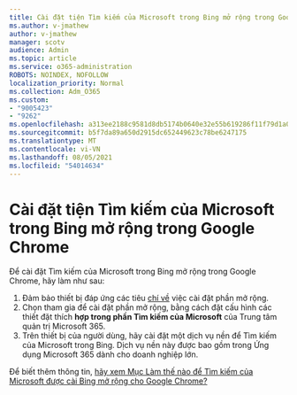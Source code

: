 ```yaml
---
title: Cài đặt tiện Tìm kiếm của Microsoft trong Bing mở rộng trong Google Chrome
ms.author: v-jmathew
author: v-jmathew
manager: scotv
audience: Admin
ms.topic: article
ms.service: o365-administration
ROBOTS: NOINDEX, NOFOLLOW
localization_priority: Normal
ms.collection: Adm_O365
ms.custom:
- "9005423"
- "9262"
ms.openlocfilehash: a313ee2188c9581d8db5174b0640e32e55b619286f11f79d1a0293b66cc7c374
ms.sourcegitcommit: b5f7da89a650d2915dc652449623c78be6247175
ms.translationtype: MT
ms.contentlocale: vi-VN
ms.lasthandoff: 08/05/2021
ms.locfileid: "54014634"
---
```

# <a name="install-the-microsoft-search-in-bing-extension-in-google-chrome"></a>Cài đặt tiện Tìm kiếm của Microsoft trong Bing mở rộng trong Google Chrome

Để cài đặt Tìm kiếm của Microsoft trong Bing mở rộng trong Google Chrome, hãy làm như sau:

1. Đảm bảo thiết bị đáp ứng các tiêu [chí về](https://go.microsoft.com/fwlink/?linkid=2152236) việc cài đặt phần mở rộng.
2. Chọn tham gia để cài đặt phần mở rộng, bằng cách đặt cấu hình các thiết đặt thích **hợp trong phần Tìm kiếm của Microsoft** của Trung tâm quản trị Microsoft 365.
3. Trên thiết bị của người dùng, hãy cài đặt một dịch vụ nền để Tìm kiếm của Microsoft trong Bing. Dịch vụ nền này được bao gồm trong Ứng dụng Microsoft 365 dành cho doanh nghiệp lớn.

Để biết thêm thông tin, [hãy xem Mục Làm thế nào để Tìm kiếm của Microsoft được cài Bing mở rộng cho Google Chrome?](https://go.microsoft.com/fwlink/?linkid=2150992)
